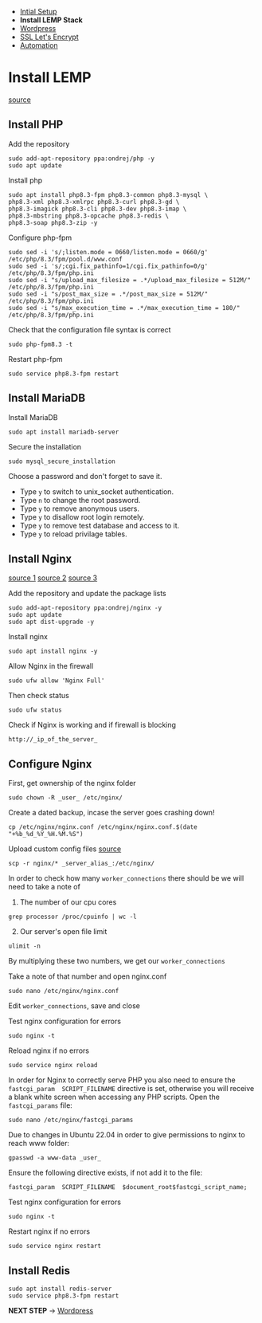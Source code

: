 - [Intial Setup](Initial%20Setup.md)
- **Install LEMP Stack**
- [Wordpress](Wordpress.md)
- [SSL Let's Encrypt](SSL%20Let's%20Encrypt.md)
- [Automation](Automation.md)

# Install LEMP

[source](https://spinupwp.com/hosting-wordpress-yourself-nginx-php-mysql/)

## Install PHP

Add the repository
```
sudo add-apt-repository ppa:ondrej/php -y
sudo apt update
```

Install php
```
sudo apt install php8.3-fpm php8.3-common php8.3-mysql \
php8.3-xml php8.3-xmlrpc php8.3-curl php8.3-gd \
php8.3-imagick php8.3-cli php8.3-dev php8.3-imap \
php8.3-mbstring php8.3-opcache php8.3-redis \
php8.3-soap php8.3-zip -y
```

Configure php-fpm

```
sudo sed -i 's/;listen.mode = 0660/listen.mode = 0660/g' /etc/php/8.3/fpm/pool.d/www.conf
sudo sed -i 's/;cgi.fix_pathinfo=1/cgi.fix_pathinfo=0/g' /etc/php/8.3/fpm/php.ini
sudo sed -i "s/upload_max_filesize = .*/upload_max_filesize = 512M/" /etc/php/8.3/fpm/php.ini
sudo sed -i "s/post_max_size = .*/post_max_size = 512M/" /etc/php/8.3/fpm/php.ini
sudo sed -i "s/max_execution_time = .*/max_execution_time = 180/" /etc/php/8.3/fpm/php.ini
```

Check that the configuration file syntax is correct
```
sudo php-fpm8.3 -t
```

Restart php-fpm
```
sudo service php8.3-fpm restart
```

## Install MariaDB

Install MariaDB
```
sudo apt install mariadb-server
```

Secure the installation
```
sudo mysql_secure_installation
```

Choose a password and don't forget to save it.

- Type `y` to switch to unix_socket authentication.
- Type `n` to change the root password.
- Type `y` to remove anonymous users.
- Type `y` to disallow root login remotely.
- Type `y` to remove test database and access to it.
- Type `y` to reload privilage tables.

## Install Nginx

[source 1](http://www.digitalocean.com/community/tutorials/how-to-optimize-nginx-configuration)
[source 2](https://spinupwp.com/hosting-wordpress-yourself-nginx-php-mysql/)
[source 3](https://codex.wordpress.org/Nginx)

Add the repository and update the package lists
```
sudo add-apt-repository ppa:ondrej/nginx -y
sudo apt update
sudo apt dist-upgrade -y
```

Install nginx
```
sudo apt install nginx -y
```

Allow Nginx in the firewall
```
sudo ufw allow 'Nginx Full'
```

Then check status
```
sudo ufw status
```

Check if Nginx is working and if firewall is blocking
```
http://_ip_of_the_server_
```

## Configure Nginx

First, get ownership of the nginx folder
```
sudo chown -R _user_ /etc/nginx/
```

Create a dated backup, incase the server goes crashing down!
```
cp /etc/nginx/nginx.conf /etc/nginx/nginx.conf.$(date "+%b_%d_%Y_%H.%M.%S")
```

Upload custom config files [source](https://github.com/deliciousbrains/wordpress-nginx)
```
scp -r nginx/* _server_alias_:/etc/nginx/
```

In order to check how many `worker_connections` there should be we will need to take a note of
1. The number of our cpu cores
```
grep processor /proc/cpuinfo | wc -l
```

2. Our server's open file limit
```
ulimit -n
```

By multiplying these two numbers, we get our `worker_connections`

Take a note of that number and open nginx.conf
```
sudo nano /etc/nginx/nginx.conf
```

Edit `worker_connections`, save and close

Test nginx configuration for errors
```
sudo nginx -t
```

Reload nginx if no errors
```
sudo service nginx reload
```

In order for Nginx to correctly serve PHP you also need to ensure the `fastcgi_param  SCRIPT_FILENAME` directive is set, otherwise you will receive a blank white screen when accessing any PHP scripts. Open the `fastcgi_params` file:
```
sudo nano /etc/nginx/fastcgi_params
```

Due to changes in Ubuntu 22.04 in order to give permissions to nginx to reach www folder:
```
gpasswd -a www-data _user_
```

Ensure the following directive exists, if not add it to the file:
```
fastcgi_param  SCRIPT_FILENAME  $document_root$fastcgi_script_name;
```

Test nginx configuration for errors
```
sudo nginx -t
```

Restart nginx if no errors
```
sudo service nginx restart
```

## Install Redis

```
sudo apt install redis-server
sudo service php8.3-fpm restart
```

**NEXT STEP** -> [Wordpress](Wordpress.md)
